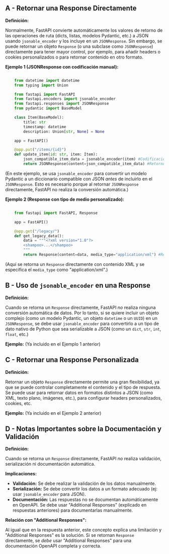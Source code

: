 ## A - Retornar una Response Directamente

**Definición:**

Normalmente, FastAPI convierte automáticamente los valores de retorno de las operaciones de ruta (dicts, listas, modelos Pydantic, etc.) a JSON usando `jsonable_encoder` y los incluye en un `JSONResponse`. Sin embargo, se puede retornar un objeto `Response` (o una subclase como `JSONResponse`) directamente para tener mayor control, por ejemplo, para añadir headers o cookies personalizados o para retornar contenido en otro formato.

**Ejemplo 1 (JSONResponse con codificación manual):**

```Python

    from datetime import datetime
    from typing import Union

    from fastapi import FastAPI
    from fastapi.encoders import jsonable_encoder
    from fastapi.responses import JSONResponse
    from pydantic import BaseModel

    class Item(BaseModel):
        title: str
        timestamp: datetime
        description: Union[str, None] = None

    app = FastAPI()

    @app.put("/items/{id}")
    def update_item(id: str, item: Item):
        json_compatible_item_data = jsonable_encoder(item) #Codificación manual a dict compatible con JSON
        return JSONResponse(content=json_compatible_item_data) #Retorno directo de JSONResponse
```

(En este ejemplo, se usa `jsonable_encoder` para convertir un modelo Pydantic a un diccionario compatible con JSON _antes_ de incluirlo en el `JSONResponse`. Esto es necesario porque al retornar `JSONResponse` directamente, FastAPI no realiza la conversión automática.)

**Ejemplo 2 (Response con tipo de medio personalizado):**

```Python

    from fastapi import FastAPI, Response

    app = FastAPI()

    @app.get("/legacy/")
    def get_legacy_data():
        data = """<?xml version="1.0"?>
        <shampoo>...</shampoo>
        """
        return Response(content=data, media_type="application/xml") #Retorno de Response con XML
```

(Aquí se retorna un `Response` directamente con contenido XML y se especifica el `media_type` como "application/xml".)

## B - Uso de `jsonable_encoder` en una Response

**Definición:**

Cuando se retorna un `Response` directamente, FastAPI _no_ realiza ninguna conversión automática de datos. Por lo tanto, si se quiere incluir un objeto complejo (como un modelo Pydantic, un objeto `datetime` o un `UUID`) en un `JSONResponse`, se debe usar `jsonable_encoder` para convertirlo a un tipo de dato nativo de Python que sea serializable a JSON (como un `dict`, `str`, `int`, `float`, etc.)

**Ejemplo:** (Ya incluido en el Ejemplo 1 anterior)

## C - Retornar una Response Personalizada

**Definición:**

Retornar un objeto `Response` directamente permite una gran flexibilidad, ya que se puede controlar completamente el contenido y el tipo de respuesta. Se puede usar para retornar datos en formatos distintos a JSON (como XML, texto plano, imágenes, etc.), para configurar headers personalizados, cookies, etc.

**Ejemplo:** (Ya incluido en el Ejemplo 2 anterior)

## D - Notas Importantes sobre la Documentación y Validación

**Definición:**

Cuando se retorna un `Response` directamente, FastAPI _no_ realiza validación, serialización ni documentación automática.

**Implicaciones:**

- **Validación:** Se debe realizar la validación de los datos manualmente.
- **Serialización:** Se debe convertir los datos a un formato adecuado (ej: usar `jsonable_encoder` para JSON).
- **Documentación:** Las respuestas no se documentan automáticamente en OpenAPI. Se debe usar "Additional Responses" (explicado en respuestas anteriores) para documentarlas manualmente.

**Relación con "Additional Responses":**

Al igual que en la respuesta anterior, este concepto explica una limitación y "Additional Responses" es la solución. Si se retornan `Response` directamente, se _debe_ usar "Additional Responses" para una documentación OpenAPI completa y correcta.
